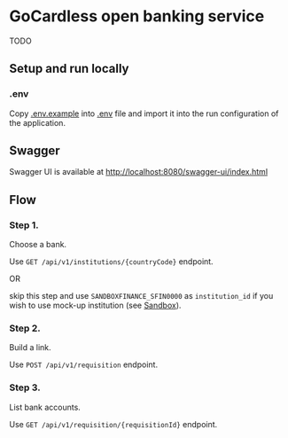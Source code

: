# GoCardless open banking service

TODO

## Setup and run locally

### .env

Copy [.env.example](.env.example) into [.env](.env) file and import it into the run configuration of the application.

## Swagger

Swagger UI is available at [http://localhost:8080/swagger-ui/index.html](http://localhost:8080/swagger-ui/index.html)

## Flow

### Step 1.

Choose a bank.

Use `GET /api/v1/institutions/{countryCode}` endpoint.

OR

skip this step and use `SANDBOXFINANCE_SFIN0000` as `institution_id` if you wish to use mock-up institution (see [Sandbox](https://developer.gocardless.com/bank-account-data/sandbox)).

### Step 2.

Build a link.

Use `POST /api/v1/requisition` endpoint.

### Step 3.

List bank accounts.

Use `GET /api/v1/requisition/{requisitionId}` endpoint.
